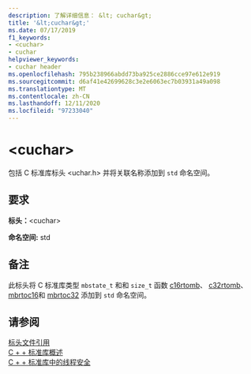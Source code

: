 ```yaml
---
description: 了解详细信息： &lt; cuchar&gt;
title: '&lt;cuchar&gt;'
ms.date: 07/17/2019
f1_keywords:
- <cuchar>
- cuchar
helpviewer_keywords:
- cuchar header
ms.openlocfilehash: 795b238966abdd73ba925ce2886cce97e612e919
ms.sourcegitcommit: d6af41e42699628c3e2e6063ec7b03931a49a098
ms.translationtype: MT
ms.contentlocale: zh-CN
ms.lasthandoff: 12/11/2020
ms.locfileid: "97233040"
---
```

# <a name="ltcuchargt"></a>&lt;cuchar&gt;

包括 C 标准库标头 \<uchar.h> 并将关联名称添加到 `std` 命名空间。

## <a name="requirements"></a>要求

**标头：**\<cuchar>

**命名空间:** std

## <a name="remarks"></a>备注

此标头将 C 标准库类型 `mbstate_t` 和和 `size_t` 函数 [c16rtomb](../c-runtime-library/reference/c16rtomb-c32rtomb1.md)、 [c32rtomb](../c-runtime-library/reference/c16rtomb-c32rtomb1.md)、 [mbrtoc16](../c-runtime-library/reference/mbrtoc16-mbrtoc323.md)和 [mbrtoc32](../c-runtime-library/reference/mbrtoc16-mbrtoc323.md) 添加到 `std` 命名空间。

## <a name="see-also"></a>请参阅

[标头文件引用](cpp-standard-library-header-files.md)\
[C + + 标准库概述](cpp-standard-library-overview.md)\
[C + + 标准库中的线程安全](thread-safety-in-the-cpp-standard-library.md)
